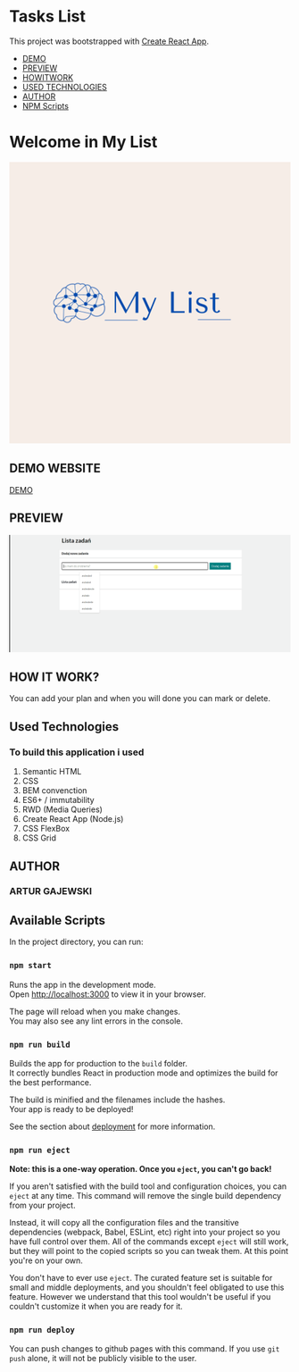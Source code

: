 # Tasks List

This project was bootstrapped with [Create React App](https://github.com/facebook/create-react-app).

 - [DEMO](https://github.com/arturgajewski/todo-list-react#demo-website)
 - [PREVIEW](https://github.com/arturgajewski/todo-list-react#preview)
 - [HOWITWORK](https://github.com/arturgajewski/todo-list-react#how-it-work)
 - [USED TECHNOLOGIES](https://github.com/arturgajewski/todo-list-react#used-technologies)
 - [AUTHOR](https://github.com/arturgajewski/todo-list-react#author)
  - [NPM Scripts](https://github.com/arturgajewski/todo-list-react#available-scripts)

# Welcome in My List 
![This is my first a list for people who often forget a lot of things to do and  for learning javasrcipt with you-code.pl](https://raw.githubusercontent.com/arturgajewski/todo-list-react/main/public/my_list.png)

## DEMO WEBSITE

[DEMO](https://arturgajewski.github.io/todo-list-react/)

## PREVIEW
![this is the preview MyList,you can see how it work](https://raw.githubusercontent.com/arturgajewski/todo-list-react/main/public/mylisanimation.gif)
## HOW IT WORK?

You can add your plan and when you will done you can mark or delete.

##  Used Technologies

### To build this application i used
1.  Semantic HTML
2.  CSS
3.  BEM convenction
4.  ES6+ / immutability
5.  RWD (Media Queries)
6.  Create React App (Node.js)
7.  CSS FlexBox
8.  CSS Grid

## AUTHOR 
### ARTUR GAJEWSKI


## Available Scripts

In the project directory, you can run:

### `npm start`

Runs the app in the development mode.\
Open [http://localhost:3000](http://localhost:3000) to view it in your browser.

The page will reload when you make changes.\
You may also see any lint errors in the console.

### `npm run build`

Builds the app for production to the `build` folder.\
It correctly bundles React in production mode and optimizes the build for the best performance.

The build is minified and the filenames include the hashes.\
Your app is ready to be deployed!

See the section about [deployment](https://facebook.github.io/create-react-app/docs/deployment) for more information.

### `npm run eject`

**Note: this is a one-way operation. Once you `eject`, you can't go back!**

If you aren't satisfied with the build tool and configuration choices, you can `eject` at any time. This command will remove the single build dependency from your project.

Instead, it will copy all the configuration files and the transitive dependencies (webpack, Babel, ESLint, etc) right into your project so you have full control over them. All of the commands except `eject` will still work, but they will point to the copied scripts so you can tweak them. At this point you're on your own.

You don't have to ever use `eject`. The curated feature set is suitable for small and middle deployments, and you shouldn't feel obligated to use this feature. However we understand that this tool wouldn't be useful if you couldn't customize it when you are ready for it.

### `npm run deploy`
You can push changes to github pages with this command. If you use `git push` alone, it will not be publicly visible to the user.